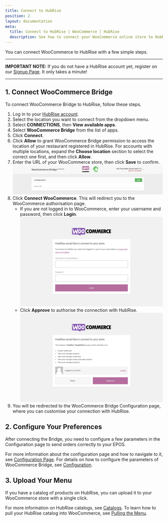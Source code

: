 ```yaml
---
title: Connect to HubRise
position: 2
layout: documentation
meta:
  title: Connect to HubRise | WooCommerce | HubRise
  description: See how to connect your WooCommerce online store to HubRise. Connection is simple. Send the link of your WooCommerce page to HubRise and follow a few steps to connect.
---
```


You can connect WooCommerce to HubRise with a few simple steps.

---

**IMPORTANT NOTE:** If you do not have a HubRise account yet, register on our [Signup Page](https://manager.hubrise.com/signup). It only takes a minute!

---

## 1. Connect WooCommerce Bridge

To connect WooCommerce Bridge to HubRise, follow these steps.

1. Log in to your [HubRise account](https://manager.hubrise.com).
1. Select the location you want to connect from the dropdown menu.
1. Select **CONNECTIONS**, then **View available apps**.
1. Select **WooCommerce Bridge** from the list of apps.
1. Click **Connect**.
1. Click **Allow** to grant WooCommerce Bridge permission to access the location of your restaurant registered in HubRise. For accounts with multiple locations, expand the **Choose location** section to select the correct one first, and then click **Allow**.
1. Enter the URL of your WooCommerce store, then click **Save** to confirm.
   ![Initial URL page for WooCommerce Bridge](../images/001-en-woocommerce-url.png)
1. Click **Connect WooCommerce**. This will redirect you to the WooCommerce authorisation page.
   - If you are not logged in to WooCommerce, enter your username and password, then click **Login**.
     ![WooCommerce login page](../images/006-en-woocommerce-login.png)
   - Click **Approve** to authorise the connection with HubRise.
     ![WooCommerce authorisation page](../images/007-en-woocommerce-authorisation.png)
1. You will be redirected to the WooCommerce Bridge Configuration page, where you can customise your connection with HubRise.

## 2. Configure Your Preferences

After connecting the Bridge, you need to configure a few parameters in the Configuration page to send orders correctly to your EPOS.

For more information about the configuration page and how to navigate to it, see [Configuration Page](/apps/woocommerce/user-interface/#configuration-page). For details on how to configure the parameters of WooCommerce Bridge, see [Configuration](/apps/woocommerce/configuration).

## 3. Upload Your Menu

If you have a catalog of products on HubRise, you can upload it to your WooCommerce store with a single click.

For more information on HubRise catalogs, see [Catalogs](/docs/catalog/).
To learn how to pull your HubRise catalog into WooCommerce, see [Pulling the Menu](/apps/woocommerce/configuration#pulling-the-menu).
